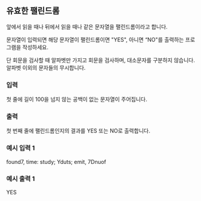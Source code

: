 ## 유효한 팰린드롬
앞에서 읽을 때나 뒤에서 읽을 때나 같은 문자열을 팰린드롬이라고 합니다.

문자열이 입력되면 해당 문자열이 팰린드롬이면 "YES", 아니면 “NO"를 출력하는 프로그램을 작성하세요.

단 회문을 검사할 때 알파벳만 가지고 회문을 검사하며, 대소문자를 구분하지 않습니다.
알파벳 이외의 문자들의 무시합니다.

### 입력
첫 줄에 길이 100을 넘지 않는 공백이 없는 문자열이 주어집니다.

### 출력
첫 번째 줄에 팰린드롬인지의 결과를 YES 또는 NO로 출력합니다.

### 예시 입력 1 
found7, time: study; Yduts; emit, 7Dnuof 

### 예시 출력 1
YES